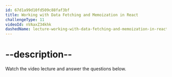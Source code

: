 ```yaml
---
id: 67d1a99d10fd509c88faf3bf
title: Working with Data Fetching and Memoization in React
challengeType: 11
videoId: nVAaxZ34khk
dashedName: lecture-working-with-data-fetching-and-memoization-in-react
---
```


# --description--

Watch the video lecture and answer the questions below.


